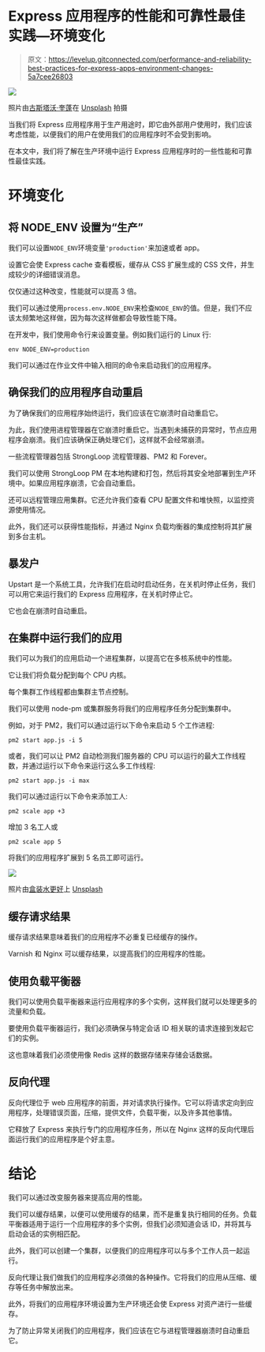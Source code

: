 # Express 应用程序的性能和可靠性最佳实践—环境变化

> 原文：<https://levelup.gitconnected.com/performance-and-reliability-best-practices-for-express-apps-environment-changes-5a7cee26803>

![](img/7176fb244d031ca8dba65ac69c40adca.png)

照片由[古斯塔沃·奎蓬](https://unsplash.com/@unandalusgus?utm_source=medium&utm_medium=referral)在 [Unsplash](https://unsplash.com?utm_source=medium&utm_medium=referral) 拍摄

当我们将 Express 应用程序用于生产用途时，即它由外部用户使用时，我们应该考虑性能，以便我们的用户在使用我们的应用程序时不会受到影响。

在本文中，我们将了解在生产环境中运行 Express 应用程序时的一些性能和可靠性最佳实践。

# 环境变化

## 将 NODE_ENV 设置为“生产”

我们可以设置`NODE_ENV`环境变量`'production'`来加速或者 app。

设置它会使 Express cache 查看模板，缓存从 CSS 扩展生成的 CSS 文件，并生成较少的详细错误消息。

仅仅通过这种改变，性能就可以提高 3 倍。

我们可以通过使用`process.env.NODE_ENV`来检查`NODE_ENV`的值。但是，我们不应该太频繁地这样做，因为每次这样做都会导致性能下降。

在开发中，我们使用命令行来设置变量。例如我们运行的 Linux 行:

```
env NODE_ENV=production
```

我们可以通过在作业文件中输入相同的命令来启动我们的应用程序。

## 确保我们的应用程序自动重启

为了确保我们的应用程序始终运行，我们应该在它崩溃时自动重启它。

为此，我们使用进程管理器在它崩溃时重启它。当遇到未捕获的异常时，节点应用程序会崩溃。我们应该确保正确处理它们，这样就不会经常崩溃。

一些流程管理器包括 StrongLoop 流程管理器、PM2 和 Forever。

我们可以使用 StrongLoop PM 在本地构建和打包，然后将其安全地部署到生产环境中。如果应用程序崩溃，它会自动重启。

还可以远程管理应用集群。它还允许我们查看 CPU 配置文件和堆快照，以监控资源使用情况。

此外，我们还可以获得性能指标，并通过 Nginx 负载均衡器的集成控制将其扩展到多台主机。

## 暴发户

Upstart 是一个系统工具，允许我们在启动时启动任务，在关机时停止任务，我们可以用它来运行我们的 Express 应用程序，在关机时停止它。

它也会在崩溃时自动重启。

## 在集群中运行我们的应用

我们可以为我们的应用启动一个进程集群，以提高它在多核系统中的性能。

它让我们将负载分配到每个 CPU 内核。

每个集群工作线程都由集群主节点控制。

我们可以使用 node-pm 或集群服务将我们的应用程序任务分配到集群中。

例如，对于 PM2，我们可以通过运行以下命令来启动 5 个工作进程:

```
pm2 start app.js -i 5
```

或者，我们可以让 PM2 自动检测我们服务器的 CPU 可以运行的最大工作线程数，并通过运行以下命令来运行这么多工作线程:

```
pm2 start app.js -i max
```

我们可以通过运行以下命令来添加工人:

```
pm2 scale app +3
```

增加 3 名工人或

```
pm2 scale app 5
```

将我们的应用程序扩展到 5 名员工即可运行。

![](img/2fd1faf048074d53b83162e97086b982.png)

照片由[盒装水更好](https://unsplash.com/@boxedwater?utm_source=medium&utm_medium=referral)上 [Unsplash](https://unsplash.com?utm_source=medium&utm_medium=referral)

## 缓存请求结果

缓存请求结果意味着我们的应用程序不必重复已经缓存的操作。

Varnish 和 Nginx 可以缓存结果，以提高我们的应用程序的性能。

## 使用负载平衡器

我们可以使用负载平衡器来运行应用程序的多个实例，这样我们就可以处理更多的流量和负载。

要使用负载平衡器运行，我们必须确保与特定会话 ID 相关联的请求连接到发起它们的实例。

这也意味着我们必须使用像 Redis 这样的数据存储来存储会话数据。

## 反向代理

反向代理位于 web 应用程序的前面，并对请求执行操作。它可以将请求定向到应用程序，处理错误页面，压缩，提供文件，负载平衡，以及许多其他事情。

它释放了 Express 来执行专门的应用程序任务，所以在 Nginx 这样的反向代理后面运行我们的应用程序是个好主意。

# 结论

我们可以通过改变服务器来提高应用的性能。

我们可以缓存结果，以便可以使用缓存的结果，而不是重复执行相同的任务。负载平衡器适用于运行一个应用程序的多个实例，但我们必须知道会话 ID，并将其与启动会话的实例相匹配。

此外，我们可以创建一个集群，以便我们的应用程序可以与多个工作人员一起运行。

反向代理让我们做我们的应用程序必须做的各种操作。它将我们的应用从压缩、缓存等任务中解放出来。

此外，将我们的应用程序环境设置为生产环境还会使 Express 对资产进行一些缓存。

为了防止异常关闭我们的应用程序，我们应该在它与进程管理器崩溃时自动重启它。